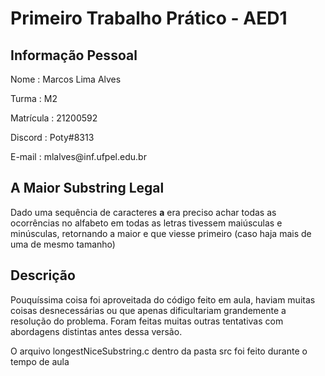 # Primeiro Trabalho Prático - AED1
## Informação Pessoal
<p> Nome        : Marcos Lima Alves</p> 
<p> Turma       : M2 </p>
<p> Matrícula   : 21200592</p>
<p> Discord     : Poty#8313</p> 
<p> E-mail      : mlalves@inf.ufpel.edu.br</p> 

## A Maior Substring Legal
Dado uma sequência de caracteres __a__ era preciso achar todas as ocorrências no alfabeto em todas as letras tivessem maiúsculas e minúsculas, retornando a maior e que viesse primeiro (caso haja mais de uma de mesmo tamanho) 

## Descrição
Pouquíssima coisa foi aproveitada do código feito em aula, haviam muitas coisas desnecessárias ou que apenas dificultariam grandemente a resolução do problema. Foram feitas muitas outras tentativas com abordagens distintas antes dessa versão.

O arquivo longestNiceSubstring.c dentro da pasta src foi feito durante o tempo de aula



 

